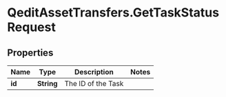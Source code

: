 # QeditAssetTransfers.GetTaskStatusRequest

## Properties
Name | Type | Description | Notes
------------ | ------------- | ------------- | -------------
**id** | **String** | The ID of the Task | 


